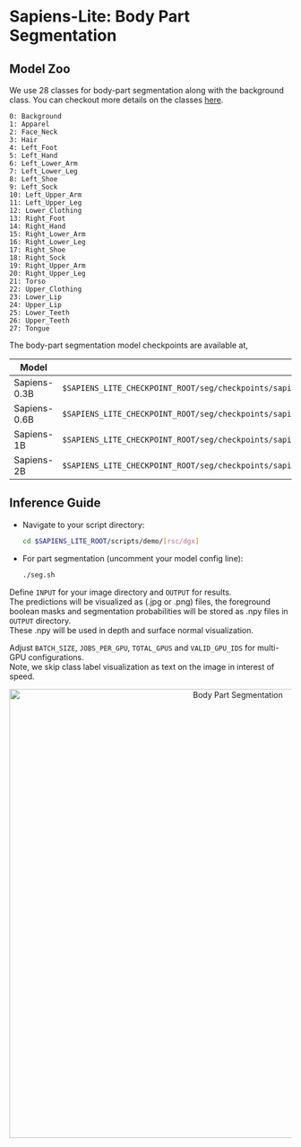 # Sapiens-Lite: Body Part Segmentation

## Model Zoo
We use 28 classes for body-part segmentation along with the background class.
You can checkout more details on the classes [here](../../seg/mmseg/datasets/goliath.py).

```
0: Background
1: Apparel
2: Face_Neck
3: Hair
4: Left_Foot
5: Left_Hand
6: Left_Lower_Arm
7: Left_Lower_Leg
8: Left_Shoe
9: Left_Sock
10: Left_Upper_Arm
11: Left_Upper_Leg
12: Lower_Clothing
13: Right_Foot
14: Right_Hand
15: Right_Lower_Arm
16: Right_Lower_Leg
17: Right_Shoe
18: Right_Sock
19: Right_Upper_Arm
20: Right_Upper_Leg
21: Torso
22: Upper_Clothing
23: Lower_Lip
24: Upper_Lip
25: Lower_Teeth
26: Upper_Teeth
27: Tongue
```

The body-part segmentation model checkpoints are available at,

| Model         | Checkpoint Path
|---------------|--------------------------------------------------------------------------------------------------
| Sapiens-0.3B  | `$SAPIENS_LITE_CHECKPOINT_ROOT/seg/checkpoints/sapiens_0.3b/sapiens_0.3b_goliath_best_goliath_mIoU_7673_epoch_194_$MODE.pt2`
| Sapiens-0.6B  | `$SAPIENS_LITE_CHECKPOINT_ROOT/seg/checkpoints/sapiens_0.6b/sapiens_0.6b_goliath_best_goliath_mIoU_7777_epoch_178_$MODE.pt2`
| Sapiens-1B  | `$SAPIENS_LITE_CHECKPOINT_ROOT/seg/checkpoints/sapiens_1b/sapiens_1b_goliath_best_goliath_mIoU_7994_epoch_151_$MODE.pt2`
| Sapiens-2B  | `$SAPIENS_LITE_CHECKPOINT_ROOT/seg/checkpoints/sapiens_2b/sapiens_2b_goliath_best_goliath_mIoU_8111_epoch_155_$MODE.pt2`


## Inference Guide

- Navigate to your script directory:
  ```bash
  cd $SAPIENS_LITE_ROOT/scripts/demo/[rsc/dgx]
  ```
- For part segmentation (uncomment your model config line):
  ```bash
  ./seg.sh
  ```

Define `INPUT` for your image directory and `OUTPUT` for results.\
The predictions will be visualized as (.jpg or .png) files, the foreground boolean masks and segmentation probabilities will be stored as .npy files in `OUTPUT` directory.\
These .npy will be used in depth and surface normal visualization.

Adjust `BATCH_SIZE`, `JOBS_PER_GPU`, `TOTAL_GPUS` and `VALID_GPU_IDS` for multi-GPU configurations.\
Note, we skip class label visualization as text on the image in interest of speed.

<p align="center">
  <img src="../assets/seg.gif" alt="Body Part Segmentation" width="800" style="margin-right: 10px;"/>
</p>
